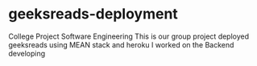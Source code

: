 # geeksreads-deployment
College Project Software Engineering
This is our group project deployed geeksreads using MEAN stack and heroku
I worked on the Backend developing
